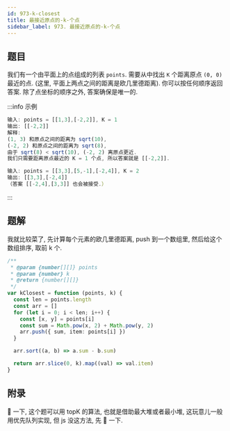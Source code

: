```yaml
---
id: 973-k-closest
title: 最接近原点的-k-个点
sidebar_label: 973. 最接近原点的-k-个点
---
```


## 题目

我们有一个由平面上的点组成的列表 `points`. 需要从中找出 `K` 个距离原点 `(0, 0)` 最近的点. (这里, 平面上两点之间的距离是欧几里德距离). 你可以按任何顺序返回答案. 除了点坐标的顺序之外, 答案确保是唯一的.

:::info 示例

```ts
输入: points = [[1,3],[-2,2]], K = 1
输出: [[-2,2]]
解释:
(1, 3) 和原点之间的距离为 sqrt(10),
(-2, 2) 和原点之间的距离为 sqrt(8),
由于 sqrt(8) < sqrt(10), (-2, 2) 离原点更近.
我们只需要距离原点最近的 K = 1 个点, 所以答案就是 [[-2,2]].
```

```ts
输入: points = [[3,3],[5,-1],[-2,4]], K = 2
输出: [[3,3],[-2,4]]
（答案 [[-2,4],[3,3]] 也会被接受.）
```

:::

## 题解

我就比较菜了, 先计算每个元素的欧几里德距离, push 到一个数组里, 然后给这个数组排序, 取前 k 个.

```ts
/**
 * @param {number[][]} points
 * @param {number} k
 * @return {number[][]}
 */
var kClosest = function (points, k) {
  const len = points.length
  const arr = []
  for (let i = 0; i < len; i++) {
    const [x, y] = points[i]
    const sum = Math.pow(x, 2) + Math.pow(y, 2)
    arr.push({ sum, item: points[i] })
  }

  arr.sort((a, b) => a.sum - b.sum)

  return arr.slice(0, k).map((val) => val.item)
}
```

## 附录

🐎 一下, 这个题可以用 topK 的算法, 也就是借助最大堆或者最小堆, 这玩意儿一般用优先队列实现, 但 js 没这方法, 先 🐎 一下.
